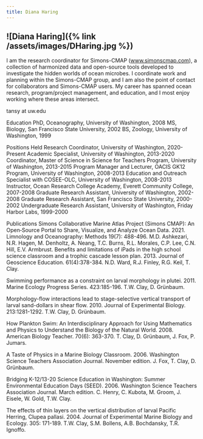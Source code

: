 ```yaml
---
title: Diana Haring
---
```

![Diana Haring]({% link /assets/images/DHaring.jpg %})
---
I am the research coordinator for Simons-CMAP (www.simonscmap.com), a collection of harmonized data and open-source tools developed to investigate the hidden worlds of ocean microbes.  I coordinate work and planning within the Simons-CMAP group, and I am also the point of contact for collaborators and Simons-CMAP users.  My career has spanned ocean research, program/project management, and education, and I most enjoy working where these areas intersect.

tansy at uw.edu

Education
PhD, Oceanography, University of Washington, 2008
MS, Biology, San Francisco State University, 2002
BS, Zoology, University of Washington, 1999

Positions Held
Research Coordinator, University of Washington, 2020-Present
Academic Specialist, University of Washington, 2013-2020
Coordinator, Master of Science in Science for Teachers Program, University of Washington, 2013-2015
Program Manager and Lecturer, OACIS GK12 Program, University of Washington, 2008-2013
Education and Outreach Specialist with COSEE-OLC, University of Washington, 2008-2013
Instructor, Ocean Research College Academy, Everett Community College, 2007-2008
Graduate Research Assistant, University of Washington, 2002-2008
Graduate Research Assistant, San Francisco State University, 2000-2002
Undergraduate Research Assistant, University of Washington, Friday Harbor Labs, 1999-2000

Publications
Simons Collaborative Marine Atlas Project (Simons CMAP): An Open‐Source Portal to Share, Visualize, and Analyze Ocean Data. 2021. Limnology and Oceanography: Methods 19(7): 488-496. M.D. Ashkezari, N.R. Hagen, M. Denholtz, A. Neang, T.C. Burns, R.L. Morales, C.P. Lee, C.N. Hill, E.V. Armbrust.
Benefits and limitations of iPads in the high school science classroom and a trophic cascade lesson plan. 2013. Journal of Geoscience Education. 61(4):378-384. N.D. Ward, R.J. Finley, R.G. Keil, T. Clay.

Swimming performance as a constraint on larval morphology in plutei. 2011. Marine Ecology Progress Series.  423:185-196.  T.W. Clay, D. Grünbaum. 

Morphology-flow interactions lead to stage-selective vertical transport of larval sand-dollars in shear flow.  2010.  Journal of Experimental Biology. 213:1281-1292. T.W. Clay, D. Grünbaum. 

How Plankton Swim:  An Interdisciplinary Approach for Using Mathematics and Physics to Understand the Biology of the Natural World.  2008.  American Biology Teacher. 70(6): 363-370.  T. Clay, D. Grünbaum, J. Fox, P. Jumars.  

A Taste of Physics in a Marine Biology Classroom. 2006.  Washington Science Teachers Association Journal. November edition.  J. Fox, T. Clay, D. Grünbaum.

Bridging K-12/13-20 Science Education in Washington: Summer Environmental Education Days (SEED).  2006.  Washington Science Teachers Association Journal. March edition.
C. Henry, C. Kubota, M. Groom, J. Eisele, W. Gold, T.W. Clay.

The effects of thin layers on the vertical distribution of larval Pacific Herring, Clupea pallasi. 2004.  Journal of Experimental Marine Biology and Ecology. 305: 171-189.
T.W. Clay, S.M. Bollens, A.B. Bochdansky, T.R. Ignoffo.

